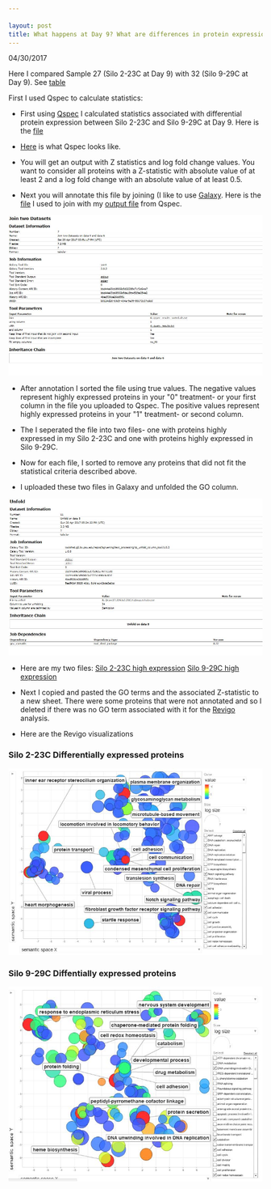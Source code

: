 ```yaml
---

layout: post
title: What happens at Day 9? What are differences in protein expression between silos at Day 9?
---
```


04/30/2017

Here I compared Sample 27 (Silo 2-23C at Day 9) with 32 (Silo 9-29C at Day 9). See [table](https://github.com/RobertsLab/project-pacific.oyster-larvae/blob/master/DDA_2016/Qspec27.32DiffProteins_annotated.tabular)

First I used Qspec to calculate statistics:

- First using [Qspec](http://www.nesvilab.org/qspec.php/) I calculated statistics associated with differential protein expression between Silo 2-23C and Silo 9-29C at Day 9. Here is the [file](https://github.com/RobertsLab/project-pacific.oyster-larvae/blob/master/DDA_2016/Qspec27.32.txt)

- [Here](https://github.com/RobertsLab/project-pacific.oyster-larvae/blob/master/DDA_2016/qspec.JPG) is what Qspec looks like.

- You will get an output with Z statistics and log fold change values. You want to consider all proteins with a Z-statistic with absolute value of at least 2 and a log fold change with an absolute value of at least 0.5.

- Next you will annotate this file by joining (I like to use [Galaxy](https://usegalaxy.org/). Here is the [file](https://github.com/RobertsLab/project-pacific.oyster-larvae/blob/master/DDA_2016/query_results.txt) I used to join with my [output file](https://github.com/RobertsLab/project-pacific.oyster-larvae/blob/master/DDA_2016/27.32results.txt) from Qspec. 

![im](https://raw.githubusercontent.com/RobertsLab/project-pacific.oyster-larvae/master/DDA_2016/Galaxyjoin.JPG)

- After annotation I sorted the file using true values. The negative values represent highly expressed proteins in your "0" treatment- or your first column in the file you uploaded to Qspec. The positive values represent highly expressed proteins in your "1" treatment- or second column.

- The I seperated the file into two files- one with proteins highly expressed in my Silo 2-23C and one with proteins highly expressed in Silo 9-29C.

- Now for each file, I sorted to remove any proteins that did not fit the statistical criteria described above.

- I uploaded these two files in Galaxy and unfolded the GO column. 

![im](https://raw.githubusercontent.com/RobertsLab/project-pacific.oyster-larvae/master/DDA_2016/Galaxyunfold.JPG)

- Here are my two files:
[Silo 2-23C high expression](https://github.com/RobertsLab/project-pacific.oyster-larvae/blob/master/DDA_2016/Silo2-23Chighexp_unfold.tabular)
[Silo 9-29C high expression](https://github.com/RobertsLab/project-pacific.oyster-larvae/blob/master/DDA_2016/SIlo9-29Chighexp_unfold.tabular)

- Next I copied and pasted the GO terms and the associated Z-statistic to a new sheet. There were some proteins that were not annotated and so I deleted if there was no GO term associated with it for the [Revigo](http://revigo.irb.hr/revigo.jsp) analysis.

- Here are the Revigo visualizations

### Silo 2-23C Differentially expressed proteins

![im](https://raw.githubusercontent.com/RobertsLab/project-pacific.oyster-larvae/master/DDA_2016/Silo2-23CrevigoHighexp.JPG)


### Silo 9-29C Diffentially expressed proteins

![im](https://raw.githubusercontent.com/RobertsLab/project-pacific.oyster-larvae/master/DDA_2016/Silo9-29CrevigoHighexp.JPG)
